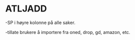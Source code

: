 # ATLJADD

-SP i høyre kolonne på alle saker.

-tillate brukere å importere fra oned, drop, gd, amazon, etc.

